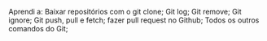Aprendi a:
Baixar repositórios com o git clone;
Git log;
Git remove;
Git ignore;
Git push, pull e fetch;
fazer pull request no Github;
Todos os outros comandos do Git;